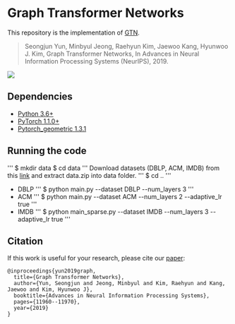 # Graph Transformer Networks
This repository is the implementation of [GTN](https://arxiv.org/abs/1911.06455).

> Seongjun Yun, Minbyul Jeong, Raehyun Kim, Jaewoo Kang, Hyunwoo J. Kim, Graph Transformer Networks, In Advances in Neural Information Processing Systems (NeurIPS), 2019.

![](https://github.com/seongjunyun/Graph_Transformer_Networks/blob/master/GTN.png)

## Dependencies
* [Python 3.6+](https://www.continuum.io/downloads)
* [PyTorch 1.1.0+](http://pytorch.org/)
* [Pytorch_geometric 1.3.1](https://github.com/rusty1s/pytorch_geometric)

## Running the code
'''
$ mkdir data
$ cd data
'''
Download datasets (DBLP, ACM, IMDB) from this [link](https://drive.google.com/file/d/1qOZ3QjqWMIIvWjzrIdRe3EA4iKzPi6S5/view?usp=sharing) and extract data.zip into data folder.
'''
$ cd ..
'''
- DBLP
'''
$ python main.py --dataset DBLP --num_layers 3
'''
- ACM
'''
 $ python main.py --dataset ACM --num_layers 2 --adaptive_lr true
'''
- IMDB
'''
 $ python main_sparse.py --dataset IMDB --num_layers 3 --adaptive_lr true
'''
## Citation
If this work is useful for your research, please cite our [paper](https://arxiv.org/abs/1911.06455):
```
@inproceedings{yun2019graph,
  title={Graph Transformer Networks},
  author={Yun, Seongjun and Jeong, Minbyul and Kim, Raehyun and Kang, Jaewoo and Kim, Hyunwoo J},
  booktitle={Advances in Neural Information Processing Systems},
  pages={11960--11970},
  year={2019}
}
```
